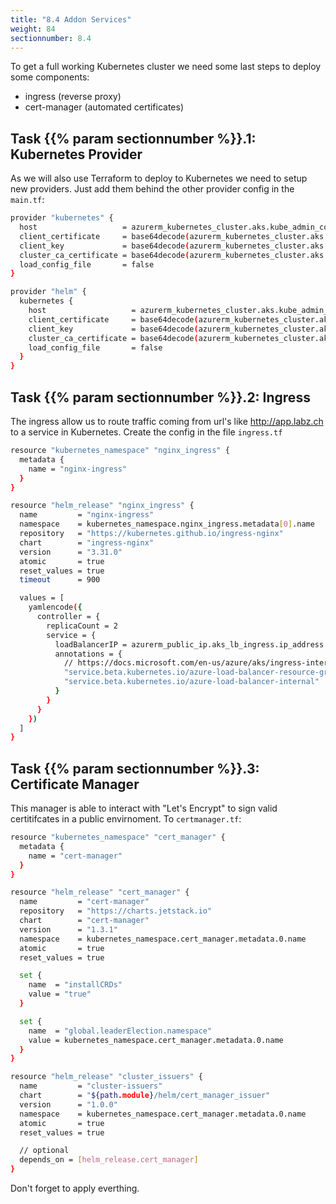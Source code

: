 ```yaml
---
title: "8.4 Addon Services"
weight: 84
sectionnumber: 8.4
---
```


To get a full working Kubernetes cluster we need some last steps to deploy some components:

* ingress (reverse proxy)
* cert-manager (automated certificates)


## Task {{% param sectionnumber %}}.1: Kubernetes Provider

As we will also use Terraform to deploy to Kubernetes we need to setup new providers. Just add them behind the other provider config in the `main.tf`:

```bash
provider "kubernetes" {
  host                   = azurerm_kubernetes_cluster.aks.kube_admin_config.0.host
  client_certificate     = base64decode(azurerm_kubernetes_cluster.aks.kube_admin_config.0.client_certificate)
  client_key             = base64decode(azurerm_kubernetes_cluster.aks.kube_admin_config.0.client_key)
  cluster_ca_certificate = base64decode(azurerm_kubernetes_cluster.aks.kube_admin_config.0.cluster_ca_certificate)
  load_config_file       = false
}

provider "helm" {
  kubernetes {
    host                   = azurerm_kubernetes_cluster.aks.kube_admin_config.0.host
    client_certificate     = base64decode(azurerm_kubernetes_cluster.aks.kube_admin_config.0.client_certificate)
    client_key             = base64decode(azurerm_kubernetes_cluster.aks.kube_admin_config.0.client_key)
    cluster_ca_certificate = base64decode(azurerm_kubernetes_cluster.aks.kube_admin_config.0.cluster_ca_certificate)
    load_config_file       = false
  }
}
```


## Task {{% param sectionnumber %}}.2: Ingress

The ingress allow us to route traffic coming from url's like http://app.labz.ch to a service in Kubernetes. Create the config in the file `ingress.tf`

```bash
resource "kubernetes_namespace" "nginx_ingress" {
  metadata {
    name = "nginx-ingress"
  }
}

resource "helm_release" "nginx_ingress" {
  name         = "nginx-ingress"
  namespace    = kubernetes_namespace.nginx_ingress.metadata[0].name
  repository   = "https://kubernetes.github.io/ingress-nginx"
  chart        = "ingress-nginx"
  version      = "3.31.0"
  atomic       = true
  reset_values = true
  timeout      = 900

  values = [
    yamlencode({
      controller = {
        replicaCount = 2
        service = {
          loadBalancerIP = azurerm_public_ip.aks_lb_ingress.ip_address
          annotations = {
            // https://docs.microsoft.com/en-us/azure/aks/ingress-internal-ip
            "service.beta.kubernetes.io/azure-load-balancer-resource-group" = azurerm_public_ip.aks_lb_ingress.resource_group_name
            "service.beta.kubernetes.io/azure-load-balancer-internal"       = "false"
          }
        }
      }
    })
  ]
}
```


## Task {{% param sectionnumber %}}.3: Certificate Manager

This manager is able to interact with "Let's Encrypt" to sign valid certitifcates in a public envirnoment. To `certmanager.tf`:

```bash
resource "kubernetes_namespace" "cert_manager" {
  metadata {
    name = "cert-manager"
  }
}

resource "helm_release" "cert_manager" {
  name         = "cert-manager"
  repository   = "https://charts.jetstack.io"
  chart        = "cert-manager"
  version      = "1.3.1"
  namespace    = kubernetes_namespace.cert_manager.metadata.0.name
  atomic       = true
  reset_values = true

  set {
    name  = "installCRDs"
    value = "true"
  }

  set {
    name  = "global.leaderElection.namespace"
    value = kubernetes_namespace.cert_manager.metadata.0.name
  }
}

resource "helm_release" "cluster_issuers" {
  name         = "cluster-issuers"
  chart        = "${path.module}/helm/cert_manager_issuer"
  version      = "1.0.0"
  namespace    = kubernetes_namespace.cert_manager.metadata.0.name
  atomic       = true
  reset_values = true

  // optional
  depends_on = [helm_release.cert_manager]
}
```

Don't forget to apply everthing.

